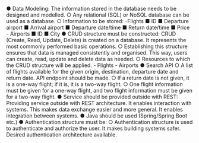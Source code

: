 ● Data Modeling: The information stored in the database needs to be designed and modelled.
  ○ Any relational (SQL) or NoSQL database can be used as a database.
  ○ Information to be stored:
        -Flights
            ■ ID
            ■ Departure airport
            ■ Arrival airport
            ■ Departure date/time
            ■ Return date/time
            ■ Price
        - Airports
            ■ ID
            ■ City
● CRUD structure must be constructed: CRUD (Create, Read, Update, Delete) is created on a database.
It represents the most commonly performed basic operations.
  ○ Establishing this structure ensures that data is managed consistently and organised. This way, users can create, read, update and delete data as needed.
  ○ Resources to which the CRUD structure will be applied.
        - Flights
        - Airports
● Search API
  ○ A list of flights available for the given origin, destination, departure date and return date.
API endpoint should be made.
  ○ If a return date is not given, it is a one-way flight; if it is, it is a two-way flight.
  ○ One flight information must be given for a one-way flight, and two flight information must be given for a two-way flight.
● Service should be provided outside with REST: Providing service outside with REST architecture. It enables interaction with systems. This makes data exchange easier and more general. It enables integration between systems.
● Java should be used (Spring/Spring Boot etc.)
● Authentication structure must be:
  ○ Authentication structure is used to authenticate and authorize the user. It makes building systems safer. Desired authentication architecture available.
